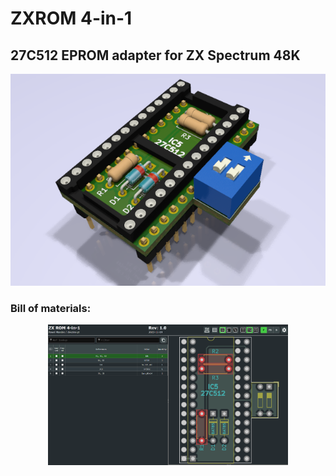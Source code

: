 # ZXROM 4-in-1
## 27C512 EPROM adapter for ZX Spectrum 48K

![](img/zxrom4in1.png)

### Bill of materials:

<p align="center">
<a href="https://htmlpreview.github.io/?https://raw.githubusercontent.com/pmandes/zx-spectrum-issue6a-replica/main/ZX-ROM-4-in-1/bom/ibom.html
"><img src="https://raw.githubusercontent.com/pmandes/zx-spectrum-issue6a-replica/main/ZX-ROM-4-in-1/img/bom.png" height="225"></a>
</p>

